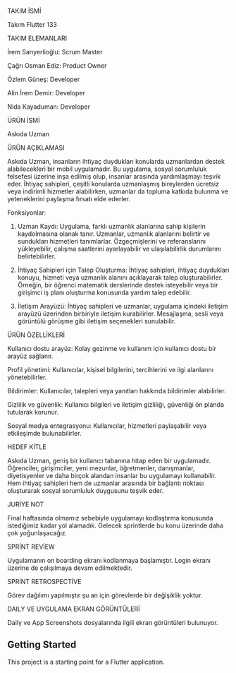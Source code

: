 TAKIM İSMİ

Takım Flutter 133

TAKIM ELEMANLARI

İrem Sarıyerlioğlu: Scrum Master

Çağrı Osman Ediz: Product Owner

Özlem Güneş: Developer

Alin İrem Demir: Developer

Nida Kayaduman: Developer

ÜRÜN İSMİ

Askıda Uzman

ÜRÜN AÇIKLAMASI

Askıda Uzman, insanların ihtiyaç duydukları konularda uzmanlardan destek alabilecekleri bir mobil uygulamadır. Bu uygulama, sosyal sorumluluk felsefesi üzerine inşa edilmiş olup, insanlar arasında yardımlaşmayı teşvik eder. İhtiyaç sahipleri, çeşitli konularda uzmanlaşmış bireylerden ücretsiz veya indirimli hizmetler alabilirken, uzmanlar da topluma katkıda bulunma ve yeteneklerini paylaşma fırsatı elde ederler.

Fonksiyonlar:
1. Uzman Kaydı: Uygulama, farklı uzmanlık alanlarına sahip kişilerin kaydolmasına olanak tanır. Uzmanlar, uzmanlık alanlarını belirtir ve sundukları hizmetleri tanımlarlar. Özgeçmişlerini ve referanslarını yükleyebilir, çalışma saatlerini ayarlayabilir ve ulaşılabilirlik durumlarını belirtebilirler.

2. İhtiyaç Sahipleri için Talep Oluşturma: İhtiyaç sahipleri, ihtiyaç duydukları konuyu, hizmeti veya uzmanlık alanını açıklayarak talep oluşturabilirler. Örneğin, bir öğrenci matematik derslerinde destek isteyebilir veya bir girişimci iş planı oluşturma konusunda yardım talep edebilir.

3. İletişim Arayüzü: İhtiyaç sahipleri ve uzmanlar, uygulama içindeki iletişim arayüzü üzerinden birbiriyle iletişim kurabilirler. Mesajlaşma, sesli veya görüntülü görüşme gibi iletişim seçenekleri sunulabilir.

ÜRÜN ÖZELLİKLERİ

Kullanıcı dostu arayüz: Kolay gezinme ve kullanım için kullanıcı dostu bir arayüz sağlanır.

Profil yönetimi: Kullanıcılar, kişisel bilgilerini, tercihlerini ve ilgi alanlarını yönetebilirler.

Bildirimler: Kullanıcılar, talepleri veya yanıtları hakkında bildirimler alabilirler.

Gizlilik ve güvenlik: Kullanıcı bilgileri ve iletişim gizliliği, güvenliği ön planda tutularak korunur.

Sosyal medya entegrasyonu: Kullanıcılar, hizmetleri paylaşabilir veya etkileşimde bulunabilirler.

HEDEF KİTLE

Askıda Uzman, geniş bir kullanıcı tabanına hitap eden bir uygulamadır. Öğrenciler, girişimciler, yeni mezunlar, öğretmenler, danışmanlar, diyetisyenler ve daha birçok alandan insanlar bu uygulamayı kullanabilir. Hem ihtiyaç sahipleri hem de uzmanlar arasında bir bağlantı noktası oluşturarak sosyal sorumluluk duygusunu teşvik eder.

JURİYE NOT

Final haftasında olmamız sebebiyle uygulamayı kodlaştırma konusunda istediğimiz kadar yol alamadık. Gelecek sprintlerde bu konu üzerinde daha çok yoğunlaşacağız.

SPRİNT REVİEW

Uygulamanın on boarding ekranı kodlanmaya başlamıştır. Login ekranı üzerine de çalışılmaya devam edilmektedir.

SPRİNT RETROSPECTİVE

Görev dağılımı yapılmıştır şu an için görevlerde bir değişiklik yoktur.

DAILY VE UYGULAMA EKRAN GÖRÜNTÜLERİ

Daily ve App Screenshots dosyalarında ilgili ekran görüntüleri bulunuyor.












## Getting Started

This project is a starting point for a Flutter application.


